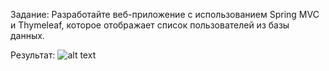Задание: Разработайте веб-приложение с использованием Spring MVC и Thymeleaf, которое отображает список пользователей из базы данных.

Результат:
![alt text](https://sun9-76.userapi.com/impg/taqxbNSKMzd7PK07jQelQTYuJloBlEUPDVdKuQ/JhvDuzXnfTE.jpg?size=1005x428&quality=95&sign=34bbb4263201c3d98dbb2e2b004ef0dc&type=album)